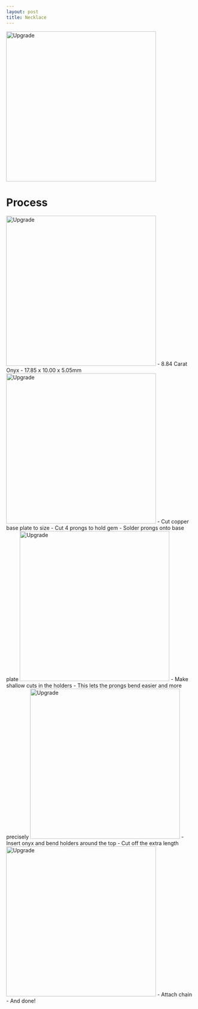 ```yaml
---
layout: post
title: Necklace
---
```

<img src="{{ site.baseurl }}/images/crafts/fury/finished1.jpg" alt="Upgrade" style="width: 400px;"/>
<!--more-->

# Process

<img src="{{ site.baseurl }}/images/crafts/fury/gem.jpg" alt="Upgrade" style="width: 400px;"/>
- 8.84 Carat Onyx
- 17.85 x 10.00 x 5.05mm

<img src="{{ site.baseurl }}/images/crafts/fury/holder.jpg" alt="Upgrade" style="width: 400px;"/>
- Cut copper base plate to size
- Cut 4 prongs to hold gem
- Solder prongs onto base plate

<img src="{{ site.baseurl }}/images/crafts/fury/holder_cut.jpg" alt="Upgrade" style="width: 400px;"/>
- Make shallow cuts in the holders
- This lets the prongs bend easier and more precisely

<img src="{{ site.baseurl }}/images/crafts/fury/holder+gem.jpg" alt="Upgrade" style="width: 400px;"/>
- Insert onyx and bend holders around the top
- Cut off the extra length

<img src="{{ site.baseurl }}/images/crafts/fury/finished2.jpg" alt="Upgrade" style="width: 400px;"/>
- Attach chain
- And done!